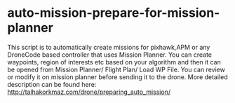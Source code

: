 # auto-mission-prepare-for-mission-planner

This script is to automatically create missions for pixhawk,APM or any DroneCode based controller that uses Mission Planner. You can create waypoints, region of interests etc based on your algorithm and then it can be opened from Mission Planner/ Flight Plan/ Load WP File. You can review or modify it on mission planner before sending it to the drone. More detailed description can be found here:  http://talhakorkmaz.com/drone/preparing_auto_mission/

